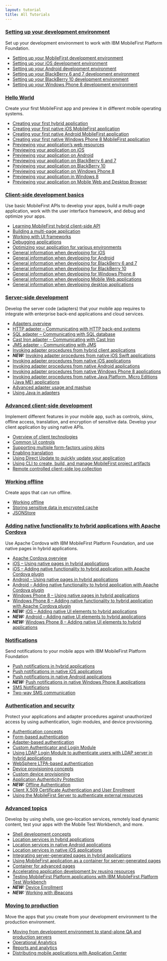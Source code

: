 ```yaml
---
layout: tutorial
title: All Tutorials
---
```

### <a href="{{site.baseurl}}/tutorials/en/foundation/6.3/setting-up-your-development-environment/">Setting up your development environment</a>
<p>Set up your development environment to work with IBM MobileFirst Platform Foundation.</p>

* <a href="{{site.baseurl}}/tutorials/en/foundation/6.3/setting-up-your-development-environment/setting-mobilefirst-development-environment/">Setting up your MobileFirst development environment</a>
* <a href="{{site.baseurl}}/tutorials/en/foundation/6.3/setting-up-your-development-environment/setting-ios-development-environment/">Setting up your iOS development environment</a>
* <a href="{{site.baseurl}}/tutorials/en/foundation/6.3/setting-up-your-development-environment/setting-android-development-environment/">Setting up your Android development environment</a>
* <a href="{{site.baseurl}}/tutorials/en/foundation/6.3/setting-up-your-development-environment/setting-blackberry-6-7-development-environment/">Setting up your BlackBerry 6 and 7 development environment</a>
* <a href="{{site.baseurl}}/tutorials/en/foundation/6.3/setting-up-your-development-environment/setting-blackberry-10-development-environment/">Setting up your BlackBerry 10 development environment</a>
* <a href="{{site.baseurl}}/tutorials/en/foundation/6.3/setting-up-your-development-environment/setting-windows-phone-8-development-environment/">Setting up your Windows Phone 8 development environment</a>

### <a href="{{site.baseurl}}/tutorials/en/foundation/6.3/hello-world/">Hello World</a>
<p>Create your first MobileFirst app and preview it in different mobile operating systems.</p>

* <a href="{{site.baseurl}}/tutorials/en/foundation/6.3/hello-world/creating-your-first-hybrid-application/">Creating your first hybrid application</a>
* <a href="{{site.baseurl}}/tutorials/en/foundation/6.3/hello-world/creating-first-native-ios-mobilefirst-application/">Creating your first native iOS MobileFirst application</a>
* <a href="{{site.baseurl}}/tutorials/en/foundation/6.3/hello-world/creating-first-native-android-mobilefirst-application/">Creating your first native Android MobileFirst application</a>
* <a href="{{site.baseurl}}/tutorials/en/foundation/6.3/hello-world/creating-first-native-windows-phone-8-mobilefirst-application/">Creating your first native Windows Phone 8 MobileFirst application</a>
* <a href="{{site.baseurl}}/tutorials/en/foundation/6.3/hello-world/previewing-applications-web-resources/">Previewing your application’s web resources</a>
* <a href="{{site.baseurl}}/tutorials/en/foundation/6.3/hello-world/previewing-application-ios/">Previewing your application on iOS</a>
* <a href="{{site.baseurl}}/tutorials/en/foundation/6.3/hello-world/previewing-application-android/">Previewing your application on Android</a>
* <a href="{{site.baseurl}}/tutorials/en/foundation/6.3/hello-world/previewing-application-blackberry-6-7/">Previewing your application on BlackBerry 6 and 7</a>
* <a href="{{site.baseurl}}/tutorials/en/foundation/6.3/hello-world/previewing-application-blackberry-10">Previewing your application on BlackBerry 10</a>
* <a href="{{site.baseurl}}/tutorials/en/foundation/6.3/hello-world/previewing-application-windows-phone-8/">Previewing your application on Windows Phone 8</a>
* <a href="{{site.baseurl}}/tutorials/en/foundation/6.3/hello-world/previewing-application-windows-8/">Previewing your application in Windows 8</a>
* <a href="{{site.baseurl}}/tutorials/en/foundation/6.3/hello-world/previewing-application-mobile-web-desktop-browser/">Previewing your application on Mobile Web and Desktop Browser</a>

### <a href="{{site.baseurl}}/tutorials/en/foundation/6.3/client-side-development-basics/">Client-side development basics</a>
<p>Use basic MobileFirst APIs to develop your apps, build a multi-page application, work with the user interface framework, and debug and optimize your apps.</p>

* <a href="{{site.baseurl}}/tutorials/en/foundation/6.3/client-side-development-basics/learning-mobilefirst-hybrid-client-side-api/">Learning MobileFirst hybrid client-side API</a>
* <a href="{{site.baseurl}}/tutorials/en/foundation/6.3/client-side-development-basics/building-multi-page-application/">Building a multi-page application</a>
* <a href="{{site.baseurl}}/tutorials/en/foundation/6.3/client-side-development-basics/working-ui-frameworks/">Working with UI frameworks</a>
* <a href="{{site.baseurl}}/tutorials/en/foundation/6.3/client-side-development-basics/debugging-applications/">Debugging applications</a>
* <a href="{{site.baseurl}}/tutorials/en/foundation/6.3/client-side-development-basics/optimizing-application-various-environments/">Optimizing your application for various environments</a>
* <a href="{{site.baseurl}}/tutorials/en/foundation/6.3/client-side-development-basics/general-information-developing-ios/">General information when developing for iOS</a>
* <a href="{{site.baseurl}}/tutorials/en/foundation/6.3/client-side-development-basics/general-information-developing-android/">General information when developing for Android</a>
* <a href="{{site.baseurl}}/tutorials/en/foundation/6.3/client-side-development-basics/general-information-developing-blackberry-6-7/">General information when developing for BlackBerry 6 and 7</a>
* <a href="{{site.baseurl}}/tutorials/en/foundation/6.3/client-side-development-basics/general-information-developing-blackberry-10/">General information when developing for BlackBerry 10</a>
* <a href="{{site.baseurl}}/tutorials/en/foundation/6.3/client-side-development-basics/general-information-developing-windows-phone-8/">General information when developing for Windows Phone 8</a>
* <a href="{{site.baseurl}}/tutorials/en/foundation/6.3/client-side-development-basics/general-information-developing-mobile-web-applications/">General information when developing Mobile Web applications</a>
* <a href="{{site.baseurl}}/tutorials/en/foundation/6.3/client-side-development-basics/general-information-developing-desktop-applications/">General information when developing desktop applications</a>

### <a href="{{site.baseurl}}/tutorials/en/foundation/6.3/server-side-development/">Server-side development</a>
<p>Develop the server code (adapters) that your mobile app requires to integrate with enterprise back-end applications and cloud services.</p>

* <a href="{{site.baseurl}}/tutorials/en/foundation/6.3/server-side-development/adapter-framework-overview/">Adapters overview</a>
* <a href="{{site.baseurl}}/tutorials/en/foundation/6.3/server-side-development/http-adapter-communicating-http-back-end-systems/">HTTP adapter – Communicating with HTTP back-end systems</a>
* <a href="{{site.baseurl}}/tutorials/en/foundation/6.3/server-side-development/sql-adapter-communicating-sql-database/">SQL adapter – Communicating with SQL database</a>
* <a href="{{site.baseurl}}/tutorials/en/foundation/6.3/server-side-development/cast-iron-adapter-communicating-cast-iron/">Cast Iron adapter – Communicating with Cast Iron</a>
* <a href="{{site.baseurl}}/tutorials/en/foundation/6.3/server-side-development/jms-adapter-communicating-jms/">JMS adapter – Communicating with JMS</a>
* <a href="{{site.baseurl}}/tutorials/en/foundation/6.3/server-side-development/invoking-adapter-procedures-hybrid-client-applications/">Invoking adapter procedures from hybrid client applications</a>
* <em><strong>NEW:</strong></em> <a href="{{site.baseurl}}/tutorials/en/foundation/6.3/server-side-development/invoking-adapter-procedures-native-ios-swift-applications/">Invoking adapter procedures from native iOS Swift applications</a>
* <a href="{{site.baseurl}}/tutorials/en/foundation/6.3/server-side-development/invoking-adapter-procedures-native-ios-applications/">Invoking adapter procedures from native iOS applications</a>
* <a href="{{site.baseurl}}/tutorials/en/foundation/6.3/server-side-development/invoking-adapter-procedures-native-android-applications/">Invoking adapter procedures from native Android applications</a>
* <a href="{{site.baseurl}}/tutorials/en/foundation/6.3/server-side-development/invoking-adapter-procedures-native-windows-phone-8-applications/">Invoking adapter procedures from native Windows Phone 8 applications</a>
* <a href="{{site.baseurl}}/tutorials/en/foundation/6.3/server-side-development/invoking-adapter-procedures-native-java-platform-micro-editions-java-applications/">Invoking adapter procedures from native Java Platform, Micro Editions (Java ME) applications</a>
* <a href="{{site.baseurl}}/tutorials/en/foundation/6.3/server-side-development/advanced-adapter-usage-mashup/">Advanced adapter usage and mashup</a>
* <a href="{{site.baseurl}}/tutorials/en/foundation/6.3/server-side-development/using-java-adapters/">Using Java in adapters</a>

### <a href="{{site.baseurl}}/tutorials/en/foundation/6.3/advanced-client-side-development/">Advanced client-side development</a>
<p>Implement different features in your mobile app, such as controls, skins, offline access, translation, and encryption of sensitive data. Develop your client application by using native APIs.</p>

* <a href="{{site.baseurl}}/tutorials/en/foundation/6.3/advanced-client-side-development/overview-client-technologies/">Overview of client technologies</a>
* <a href="{{site.baseurl}}/tutorials/en/foundation/6.3/advanced-client-side-development/common-ui-controls/">Common UI controls</a>
* <a href="{{site.baseurl}}/tutorials/en/foundation/6.3/advanced-client-side-development/supporting-multiple-form-factors-using-skins/">Supporting multiple form-factors using skins</a>
* <a href="{{site.baseurl}}/tutorials/en/foundation/6.3/advanced-client-side-development/enabling-translation/">Enabling translation</a>
* <a href="{{site.baseurl}}/tutorials/en/foundation/6.3/advanced-client-side-development/using-direct-update-quickly-update-application/">Using Direct Update to quickly update your application</a>
* <a href="{{site.baseurl}}/tutorials/en/foundation/6.3/advanced-client-side-development/using-cli-create-build-manage-project-artifacts/">Using CLI to create, build, and manage MobileFirst project artifacts</a>
* <a href="{{site.baseurl}}/tutorials/en/foundation/6.3/advanced-client-side-development/remote-controlled-client-side-log-collection/">Remote controlled client-side log collection</a>

### <a href="{{site.baseurl}}/tutorials/en/foundation/6.3/working-offline/">Working offline</a>
<p>Create apps that can run offline.</p>

* <a href="{{site.baseurl}}/tutorials/en/foundation/6.3/working-offline/working-offline/">Working offline</a>
* <a href="{{site.baseurl}}/tutorials/en/foundation/6.3/working-offline/storing-sensitive-data-encrypted-cache/">Storing sensitive data in encrypted cache</a>
* <a href="{{site.baseurl}}/tutorials/en/foundation/6.3/working-offline/jsonstore/">JSONStore</a>

### <a href="{{site.baseurl}}/tutorials/en/foundation/6.3/adding-native-functionality/">Adding native functionality to hybrid applications with Apache Cordova</a>
<p>Use Apache Cordova with IBM MobileFirst Platform Foundation, and use native pages in hybrid applications.</p>

* <a href="{{site.baseurl}}/tutorials/en/foundation/6.3/adding-native-functionality/apache-cordova-overview/">Apache Cordova overview</a>
* <a href="{{site.baseurl}}/tutorials/en/foundation/6.3/adding-native-functionality/ios-using-native-pages-hybrid-applications/">iOS – Using native pages in hybrid applications</a>
* <a href="{{site.baseurl}}/tutorials/en/foundation/6.3/adding-native-functionality/ios-adding-native-functionality-hybrid-application-apache-cordova-plugin/">iOS – Adding native functionality to hybrid application with Apache Cordova plugin</a>
* <a href="{{site.baseurl}}/tutorials/en/foundation/6.3/adding-native-functionality/android-using-native-pages-hybrid-applications/">Android – Using native pages in hybrid applications</a>
* <a href="{{site.baseurl}}/tutorials/en/foundation/6.3/adding-native-functionality/android-adding-native-functionality-hybrid-application-apache-cordova-plugin/">Android – Adding native functionality to hybrid application with Apache Cordova plugin</a>
* <a href="{{site.baseurl}}/tutorials/en/foundation/6.3/adding-native-functionality/windows-phone-8-using-native-pages-hybrid-applications/">Windows Phone 8 – Using native pages in hybrid applications</a>
* <a href="{{site.baseurl}}/tutorials/en/foundation/6.3/adding-native-functionality/windows-phone-8-adding-native-functionality-hybrid-application-apache-cordova-plugin/">Windows Phone 8 – Adding native functionality to hybrid application with Apache Cordova plugin</a>
* <em><strong>NEW:</strong></em> <a href="{{site.baseurl}}/tutorials/en/foundation/6.3/adding-native-functionality/ios-adding-native-ui-elements-hybrid-applications/">iOS – Adding native UI elements to hybrid applications</a>
* <em><strong>NEW:</strong></em> <a href="{{site.baseurl}}/tutorials/en/foundation/6.3/adding-native-functionality/android-adding-native-ui-elements-hybrid-applications/">Android – Adding native UI elements to hybrid applications</a>
* <em><strong>NEW:</strong></em> <a href="{{site.baseurl}}/tutorials/en/foundation/6.3/adding-native-functionality/wp8-adding-native-ui-elements-hybrid-applications/">Windows Phone 8 – Adding native UI elements to hybrid applications</a>

### <a href="{{site.baseurl}}/tutorials/en/foundation/6.3/notifications/">Notifications</a>
<p>Send notifications to your mobile apps with IBM MobileFirst Platform Foundation</p>

* <a href="{{site.baseurl}}/tutorials/en/foundation/6.3/notifications/push-notifications-hybrid-applications/">Push notifications in hybrid applications</a>
* <a href="{{site.baseurl}}/tutorials/en/foundation/6.3/notifications/push-notifications-native-ios-applications/">Push notifications in native iOS applications</a>
* <a href="{{site.baseurl}}/tutorials/en/foundation/6.3/notifications/push-notification-native-android-applications/">Push notifications in native Android applications</a>
* <em><strong>NEW:</strong></em> <a href="{{site.baseurl}}/tutorials/en/foundation/6.3/notifications/push-notification-native-windows-phone-8-applications/">Push notifications in native Windows Phone 8 applications</a>
* <a href="{{site.baseurl}}/tutorials/en/foundation/6.3/notifications/sms-notifications/">SMS Notifications</a>
* <a href="{{site.baseurl}}/tutorials/en/foundation/6.3/notifications/two-way-sms-communication/">Two-way SMS communication</a>

### <a href="{{site.baseurl}}/tutorials/en/foundation/6.3/authentication-security/">Authentication and security</a>
<p>Protect your applications and adapter procedures against unauthorized access by using authentication, login modules, and device provisioning.</p>

* <a href="{{site.baseurl}}/tutorials/en/foundation/6.3/authentication-security/authentication-concepts/">Authentication concepts</a>
* <a href="{{site.baseurl}}/tutorials/en/foundation/6.3/authentication-security/form-based-authentication/">Form-based authentication</a>
* <a href="{{site.baseurl}}/tutorials/en/foundation/6.3/authentication-security/adapter-based-authentication/">Adapter-based authentication</a>
* <a href="{{site.baseurl}}/tutorials/en/foundation/6.3/authentication-security/custom-authenticator-login-module/">Custom Authenticator and Login Module</a>
* <a href="{{site.baseurl}}/tutorials/en/foundation/6.3/authentication-security/using-ldap-login-module-authenticate-users-ldap-server-hybrid-applications/">Using LDAP Login Module to authenticate users with LDAP server in hybrid applications</a>
* <a href="{{site.baseurl}}/tutorials/en/foundation/6.3/authentication-security/websphere-ltpa-based-authentication/">WebSphere LTPA-based authentication</a>
* <a href="{{site.baseurl}}/tutorials/en/foundation/6.3/authentication-security/device-provisioning-concepts/">Device provisioning concepts</a>
* <a href="{{site.baseurl}}/tutorials/en/foundation/6.3/authentication-security/custom-device-provisioning/">Custom device provisioning</a>
* <a href="{{site.baseurl}}/tutorials/en/foundation/6.3/authentication-security/application-authenticity-protection/">Application Authenticity Protection</a>
* <em><strong>NEW:</strong></em> <a href="{{site.baseurl}}/tutorials/en/foundation/6.3/authentication-security/offline-authentication/">Offline Authentication</a>
* <a href="{{site.baseurl}}/tutorials/en/foundation/6.3/authentication-security/client-x-509-certificate-authentication-user-enrollment/">Client X.509 Certificate Authentication and User Enrollment</a>
* <a href="{{site.baseurl}}/tutorials/en/foundation/6.3/authentication-security/using-mobilefirst-server-authenticate-external-resources/">Using the MobileFirst Server to authenticate external resources</a>

### <a href="{{site.baseurl}}/tutorials/en/foundation/6.3/advanced-topics/">Advanced topics</a>
<p>Develop by using shells, use geo-location services, remotely load dynamic content, test your apps with the Mobile Test Workbench, and more.</p>

* <a href="{{site.baseurl}}/tutorials/en/foundation/6.3/advanced-topics/shell-development-concepts/">Shell development concepts</a>
* <a href="{{site.baseurl}}/tutorials/en/foundation/6.3/advanced-topics/location-services-hybrid-applications/">Location services in hybrid applications</a>
* <a href="{{site.baseurl}}/tutorials/en/foundation/6.3/advanced-topics/location-services-native-android-applications/">Location services in native Android applications</a>
* <a href="{{site.baseurl}}/tutorials/en/foundation/6.3/advanced-topics/location-services-native-ios-applications/">Location services in native iOS applications</a>
* <a href="{{site.baseurl}}/tutorials/en/foundation/6.3/advanced-topics/integrating-server-generated-pages-hybrid-applications/">Integrating server-generated pages in hybrid applications</a>
* <a href="{{site.baseurl}}/tutorials/en/foundation/6.3/advanced-topics/using-mobilefirst-application-container-server-generated-pages/">Using MobileFirst application as a container for server-generated pages</a>
* <a href="{{site.baseurl}}/tutorials/en/foundation/6.3/advanced-topics/container-advanced-pages/">Container for advanced pages</a>
* <a href="{{site.baseurl}}/tutorials/en/foundation/6.3/advanced-topics/accelerating-application-development-reusing-resources/">Accelerating application development by reusing resources</a>
* <a href="{{site.baseurl}}/tutorials/en/foundation/6.3/advanced-topics/testing-mobilefirst-mobile-applications-mobile-test-workbench/">Testing MobileFirst Platform applications with IBM MobileFirst Platform Test Workbench</a>
* <em><strong>NEW:</strong></em> <a href="{{site.baseurl}}/tutorials/en/foundation/6.3/advanced-topics/device-enrollment/">Device Enrollment</a>
* <em><strong>NEW:</strong></em> <a href="{{site.baseurl}}/tutorials/en/foundation/6.3/advanced-topics/working-with-ibeacons/">Working with iBeacons</a>

### <a href="{{site.baseurl}}/tutorials/en/foundation/6.3/moving-production/">Moving to production</a>
<p>Move the apps that you create from your development environment to the production environment.</p>

* <a href="{{site.baseurl}}/tutorials/en/foundation/6.3/moving-production/moving-development-environment-stand-alone-qa-production-servers/">Moving from development environment to stand-alone QA and production servers</a>
* <a href="{{site.baseurl}}/tutorials/en/foundation/6.3/moving-production/operational-analytics/">Operational Analytics</a>
* <a href="{{site.baseurl}}/tutorials/en/foundation/6.3/moving-production/reports-analytics/">Reports and analytics</a>
* <a href="{{site.baseurl}}/tutorials/en/foundation/6.3/moving-production/distributing-mobile-applications-application-center/">Distributing mobile applications with Application Center</a>
